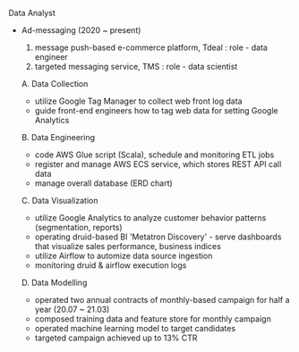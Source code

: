 Data Analyst

- Ad-messaging (2020 ~ present)
    1. message push-based e-commerce platform, Tdeal : role - data engineer
    2. targeted messaging service, TMS : role - data scientist
    
    A. Data Collection
    
    - utilize Google Tag Manager to collect web front log data
    - guide front-end engineers how to tag web data for setting Google Analytics
    
    B. Data Engineering
    
    - code AWS Glue script (Scala), schedule and monitoring ETL jobs
    - register and manage AWS ECS service, which stores REST API call data
    - manage overall database (ERD chart)
    
    C. Data Visualization
    
    - utilize Google Analytics to analyze customer behavior patterns (segmentation, reports)
    - operating druid-based BI 'Metatron Discovery' - serve dashboards that visualize sales performance, business indices
    - utilize Airflow to automize data source ingestion
    - monitoring druid & airflow execution logs
    
    D. Data Modelling
    
    - operated two annual contracts of monthly-based campaign for half a year (20.07 ~ 21.03)
    - composed training data and feature store for monthly campaign
    - operated machine learning model to target candidates
    - targeted campaign achieved up to 13% CTR
